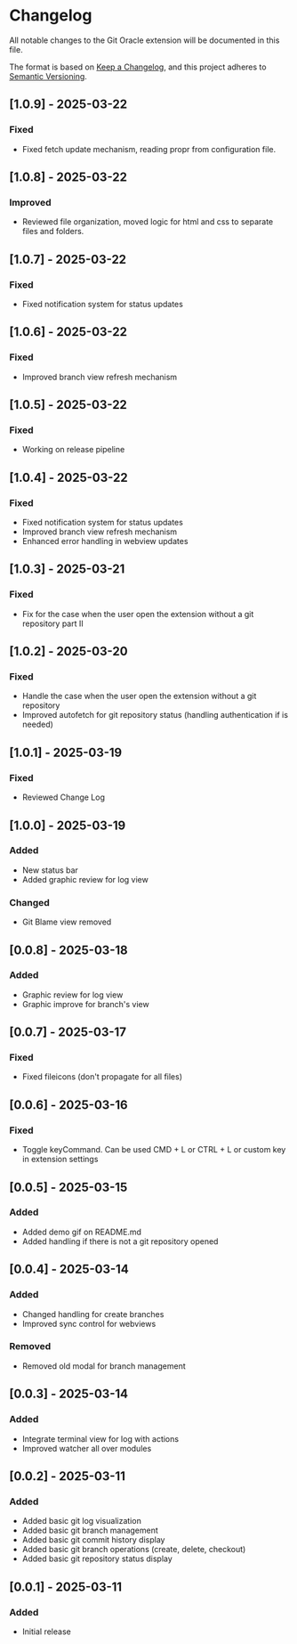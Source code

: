 # Changelog

All notable changes to the Git Oracle extension will be documented in this file.

The format is based on [Keep a Changelog](https://keepachangelog.com/en/1.0.0/),
and this project adheres to [Semantic Versioning](https://semver.org/spec/v2.0.0.html).

## [1.0.9] - 2025-03-22
### Fixed
- Fixed fetch update mechanism, reading propr from configuration file.

## [1.0.8] - 2025-03-22
### Improved
- Reviewed file organization, moved logic for html and css to separate files and folders.

## [1.0.7] - 2025-03-22
### Fixed
- Fixed notification system for status updates

## [1.0.6] - 2025-03-22
### Fixed
- Improved branch view refresh mechanism

## [1.0.5] - 2025-03-22
### Fixed
- Working on release pipeline

## [1.0.4] - 2025-03-22
### Fixed
- Fixed notification system for status updates
- Improved branch view refresh mechanism
- Enhanced error handling in webview updates

## [1.0.3] - 2025-03-21
### Fixed
- Fix for the case when the user open the extension without a git repository part II

## [1.0.2] - 2025-03-20
### Fixed
- Handle the case when the user open the extension without a git repository
- Improved autofetch for git repository status (handling authentication if is needed)

## [1.0.1] - 2025-03-19
### Fixed
- Reviewed Change Log

## [1.0.0] - 2025-03-19
### Added 
- New status bar 
- Added graphic review for log view
### Changed 
- Git Blame view removed

## [0.0.8] - 2025-03-18
### Added 
- Graphic review for log view
- Graphic improve for branch's view

## [0.0.7] - 2025-03-17
### Fixed 
- Fixed fileicons (don't propagate for all files)

## [0.0.6] - 2025-03-16
### Fixed 
- Toggle keyCommand. Can be used CMD + L or CTRL + L or custom key in extension settings

## [0.0.5] - 2025-03-15
### Added
- Added demo gif on README.md
- Added handling if there is not a git repository opened

## [0.0.4] - 2025-03-14
### Added
- Changed handling for create branches 
- Improved sync control for webviews
### Removed
- Removed old modal for branch management

## [0.0.3] - 2025-03-14
### Added
- Integrate terminal view for log with actions
- Improved watcher all over modules

## [0.0.2] - 2025-03-11
### Added
- Added basic git log visualization
- Added basic git branch management
- Added basic git commit history display
- Added basic git branch operations (create, delete, checkout)
- Added basic git repository status display

## [0.0.1] - 2025-03-11
### Added
- Initial release